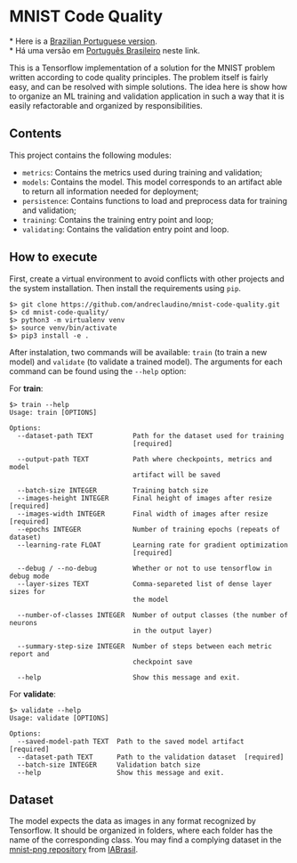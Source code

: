 # MNIST Code Quality

\* Here is a [Brazilian Portuguese version](README.pt-br.md).  
\* Há uma versão em [Português Brasileiro](README.pt-br.md) neste link.

This is a Tensorflow implementation of a solution for the MNIST problem written according to code quality principles.
The problem itself is fairly easy, and can be resolved with simple solutions. The idea here is show how to organize an
ML training and validation application in such a way that it is easily refactorable and organized by responsibilities.

## Contents

This project contains the following modules:

* `metrics`: Contains the metrics used during training and validation;
* `models`: Contains the model. This model corresponds to an artifact able to return all information needed for deployment;
* `persistence`: Contains functions to load and preprocess data for training and validation;
* `training`: Contains the training entry point and loop;
* `validating`: Contains the validation entry point and loop.

## How to execute

First, create a virtual environment to avoid conflicts with other projects and the system installation. Then install the
requirements using `pip`.

```shell
$> git clone https://github.com/andreclaudino/mnist-code-quality.git
$> cd mnist-code-quality/
$> python3 -m virtualenv venv
$> source venv/bin/activate
$> pip3 install -e .
```

After instalation, two commands will be available: `train` (to train a new model) and `validate` (to validate a trained
model). The arguments for each command can be found using the `--help` option:

For **train**:

```shell
$> train --help
Usage: train [OPTIONS]

Options:
  --dataset-path TEXT          Path for the dataset used for training
                               [required]

  --output-path TEXT           Path where checkpoints, metrics and model
                               artifact will be saved

  --batch-size INTEGER         Training batch size
  --images-height INTEGER      Final height of images after resize  [required]
  --images-width INTEGER       Final width of images after resize  [required]
  --epochs INTEGER             Number of training epochs (repeats of dataset)
  --learning-rate FLOAT        Learning rate for gradient optimization
                               [required]

  --debug / --no-debug         Whether or not to use tensorflow in debug mode
  --layer-sizes TEXT           Comma-separeted list of dense layer sizes for
                               the model

  --number-of-classes INTEGER  Number of output classes (the number of neurons
                               in the output layer)

  --summary-step-size INTEGER  Number of steps between each metric report and
                               checkpoint save

  --help                       Show this message and exit.

```

For **validate**:

```shell
$> validate --help
Usage: validate [OPTIONS]

Options:
  --saved-model-path TEXT  Path to the saved model artifact  [required]
  --dataset-path TEXT      Path to the validation dataset  [required]
  --batch-size INTEGER     Validation batch size
  --help                   Show this message and exit.

```

## Dataset

The model expects the data as images in any format recognized by Tensorflow. It should be organized in folders, where
each folder has the name of the corresponding class. You may find a complying dataset in the
[mnist-png repository](https://github.com/IABrasil/mnist-png) from [IABrasil](https://github.com/IABrasil).